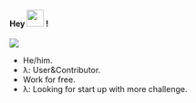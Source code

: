 
#### Hey <img src="https://media.giphy.com/media/hvRJCLFzcasrR4ia7z/giphy.gif" width="30"> !
![](https://komarev.com/ghpvc/?username=your-github-username)
- He/him.
- λ: User&Contributor. 
- Work for free.
- λ: Looking for start up with more challenge.



